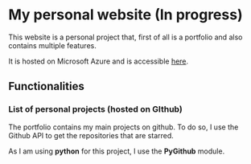 # My personal website (In progress)

This website is a personal project that, first of all is a portfolio and also contains multiple features.

It is hosted on Microsoft Azure and is accessible [here](https://kuro-portfolio.azurewebsites.net/).
## Functionalities

### List of personal projects (hosted on GIthub)

The portfolio contains my main projects on github.
To do so, I use the Github API to get the repositories that are starred.

As I am using **python** for this project, I use the **PyGithub** module.



